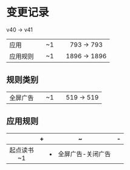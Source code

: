 # 变更记录

v40 -> v41

||||||
|-|:-:|:-:|:-:|:-:|
|应用||~1||793 -> 793|
|应用规则||~1||1896 -> 1896|

## 规则类别

||||||
|-|:-:|:-:|:-:|:-:|
|全屏广告||~1||519 -> 519|

## 应用规则

||+|~|-|
|:-:|-|-|-|
|起点读书<br>~1||<li>全屏广告-关闭广告||
